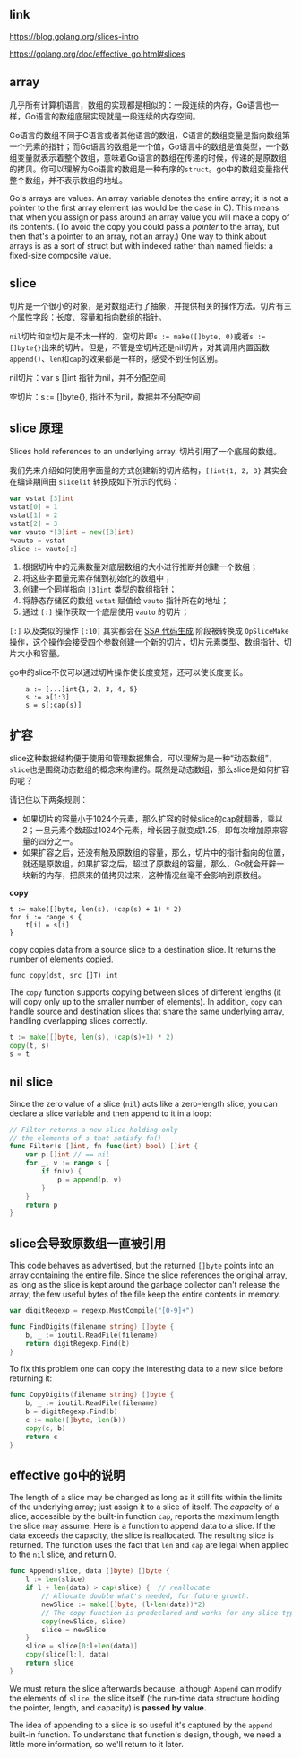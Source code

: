 ## link

https://blog.golang.org/slices-intro

https://golang.org/doc/effective_go.html#slices

## array

几乎所有计算机语言，数组的实现都是相似的：一段连续的内存，Go语言也一样，Go语言的数组底层实现就是一段连续的内存空间。

Go语言的数组不同于C语言或者其他语言的数组，C语言的数组变量是指向数组第一个元素的指针；而Go语言的数组是一个值，Go语言中的数组是值类型，一个数组变量就表示着整个数组，意味着Go语言的数组在传递的时候，传递的是原数组的拷贝。你可以理解为Go语言的数组是一种有序的`struct`。go中的数组变量指代整个数组，并不表示数组的地址。



Go's arrays are values. An array variable denotes the entire array; it is not a pointer to the first array element (as would be the case in C). This means that when you assign or pass around an array value you will make a copy of its contents. (To avoid the copy you could pass a *pointer* to the array, but then that's a pointer to an array, not an array.) One way to think about arrays is as a sort of struct but with indexed rather than named fields: a fixed-size composite value.



## slice

切片是一个很小的对象，是对数组进行了抽象，并提供相关的操作方法。切片有三个属性字段：长度、容量和指向数组的指针。

`nil`切片和`空`切片是不太一样的，空切片即`s := make([]byte, 0)`或者`s := []byte{}`出来的切片。但是，不管是空切片还是nil切片，对其调用内置函数`append()`、`len`和`cap`的效果都是一样的，感受不到任何区别。

nil切片：var s []int  指针为nil，并不分配空间

空切片：s := []byte{}, 指针不为nil，数据并不分配空间



## slice 原理

Slices hold references to an underlying array. 切片引用了一个底层的数组。

我们先来介绍如何使用字面量的方式创建新的切片结构，`[]int{1, 2, 3}` 其实会在编译期间由 `slicelit` 转换成如下所示的代码：

```go
var vstat [3]int
vstat[0] = 1
vstat[1] = 2
vstat[2] = 3
var vauto *[3]int = new([3]int)
*vauto = vstat
slice := vauto[:]
```

1. 根据切片中的元素数量对底层数组的大小进行推断并创建一个数组；
2. 将这些字面量元素存储到初始化的数组中；
3. 创建一个同样指向 `[3]int` 类型的数组指针；
4. 将静态存储区的数组 `vstat` 赋值给 `vauto` 指针所在的地址；
5. 通过 `[:]` 操作获取一个底层使用 `vauto` 的切片；

`[:]` 以及类似的操作 `[:10]` 其实都会在 [SSA 代码生成](https://draveness.me/golang/compile/golang-ir-ssa.html) 阶段被转换成 `OpSliceMake` 操作，这个操作会接受四个参数创建一个新的切片，切片元素类型、数组指针、切片大小和容量。

go中的slice不仅可以通过切片操作使长度变短，还可以使长度变长。

```
	a := [...]int{1, 2, 3, 4, 5}
	s := a[1:3]
	s = s[:cap(s)]
```





## 扩容

slice这种数据结构便于使用和管理数据集合，可以理解为是一种“动态数组”，`slice`也是围绕动态数组的概念来构建的。既然是动态数组，那么slice是如何扩容的呢？

请记住以下两条规则：

- 如果切片的容量小于1024个元素，那么扩容的时候slice的cap就翻番，乘以2；一旦元素个数超过1024个元素，增长因子就变成1.25，即每次增加原来容量的四分之一。
- 如果扩容之后，还没有触及原数组的容量，那么，切片中的指针指向的位置，就还是原数组，如果扩容之后，超过了原数组的容量，那么，Go就会开辟一块新的内存，把原来的值拷贝过来，这种情况丝毫不会影响到原数组。

**copy**

```
t := make([]byte, len(s), (cap(s) + 1) * 2)
for i := range s {
	t[i] = s[i]
}
```

copy copies data from a source slice to a destination slice. It returns the number of elements copied.

```
func copy(dst, src []T) int
```

The `copy` function supports copying between slices of different lengths (it will copy only up to the smaller number of elements). In addition, `copy` can handle source and destination slices that share the same underlying array, handling overlapping slices correctly.

```go
t := make([]byte, len(s), (cap(s)+1) * 2)
copy(t, s)
s = t
```



## nil slice

Since the zero value of a slice (`nil`) acts like a zero-length slice, you can declare a slice variable and then append to it in a loop:

```go
// Filter returns a new slice holding only
// the elements of s that satisfy fn()
func Filter(s []int, fn func(int) bool) []int {
    var p []int // == nil
    for _, v := range s {
        if fn(v) {
            p = append(p, v)
        }
    }
    return p
}
```

## slice会导致原数组一直被引用

This code behaves as advertised, but the returned `[]byte` points into an array containing the entire file. Since the slice references the original array, as long as the slice is kept around the garbage collector can't release the array; the few useful bytes of the file keep the entire contents in memory.

```go 
var digitRegexp = regexp.MustCompile("[0-9]+")

func FindDigits(filename string) []byte {
    b, _ := ioutil.ReadFile(filename)
    return digitRegexp.Find(b)
}
```

To fix this problem one can copy the interesting data to a new slice before returning it:

```go
func CopyDigits(filename string) []byte {
    b, _ := ioutil.ReadFile(filename)
    b = digitRegexp.Find(b)
    c := make([]byte, len(b))
    copy(c, b)
    return c
}
```

## effective go中的说明

The length of a slice may be changed as long as it still fits within the limits of the underlying array; just assign it to a slice of itself. The *capacity* of a slice, accessible by the built-in function `cap`, reports the maximum length the slice may assume. Here is a function to append data to a slice. If the data exceeds the capacity, the slice is reallocated. The resulting slice is returned. The function uses the fact that `len` and `cap` are legal when applied to the `nil` slice, and return 0.

```go
func Append(slice, data []byte) []byte {
    l := len(slice)
    if l + len(data) > cap(slice) {  // reallocate
        // Allocate double what's needed, for future growth.
        newSlice := make([]byte, (l+len(data))*2)
        // The copy function is predeclared and works for any slice type.
        copy(newSlice, slice)
        slice = newSlice
    }
    slice = slice[0:l+len(data)]
    copy(slice[l:], data)
    return slice
}
```



We must return the slice afterwards because, although `Append` can modify the elements of `slice`, the slice itself (the run-time data structure holding the pointer, length, and capacity) is **passed by value.**

The idea of appending to a slice is so useful it's captured by the `append` built-in function. To understand that function's design, though, we need a little more information, so we'll return to it later.